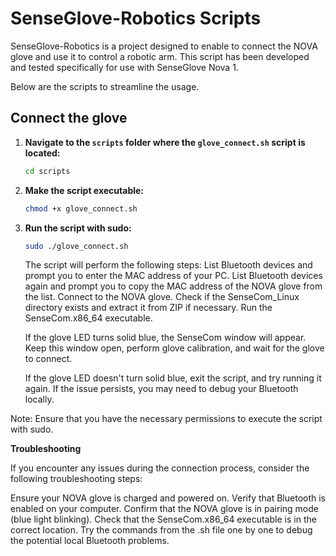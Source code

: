 # SenseGlove-Robotics Scripts

SenseGlove-Robotics is a project designed to enable to connect the NOVA glove and use it to control a robotic arm. This script has been developed and tested specifically for use with SenseGlove Nova 1.

Below are the scripts to streamline the usage.

## Connect the glove

1. **Navigate to the `scripts` folder where the `glove_connect.sh` script is located:**

    ```bash
    cd scripts
    ```

2. **Make the script executable:**

    ```bash
    chmod +x glove_connect.sh
    ```

3. **Run the script with sudo:**

    ```bash
    sudo ./glove_connect.sh
    ```

    The script will perform the following steps:
        List Bluetooth devices and prompt you to enter the MAC address of your PC.
        List Bluetooth devices again and prompt you to copy the MAC address of the NOVA glove from the list.
        Connect to the NOVA glove.
        Check if the SenseCom_Linux directory exists and extract it from ZIP if necessary.
        Run the SenseCom.x86_64 executable.

    If the glove LED turns solid blue, the SenseCom window will appear. Keep this window open, perform glove calibration, and wait for the glove to connect.

    If the glove LED doesn't turn solid blue, exit the script, and try running it again. If the issue persists, you may need to debug your Bluetooth locally.

Note: Ensure that you have the necessary permissions to execute the script with sudo.

**Troubleshooting**

If you encounter any issues during the connection process, consider the following troubleshooting steps:

Ensure your NOVA glove is charged and powered on.
Verify that Bluetooth is enabled on your computer.
Confirm that the NOVA glove is in pairing mode (blue light blinking).
Check that the SenseCom.x86_64 executable is in the correct location.
Try the commands from the .sh file one by one to debug the potential local Bluetooth problems.